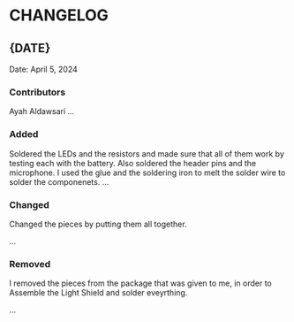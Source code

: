 # CHANGELOG

## {DATE}
Date: April 5, 2024
### Contributors
Ayah Aldawsari
...

### Added
Soldered the LEDs and the resistors and made sure that all of them work by testing each with the battery. Also soldered the header pins and the microphone. I used the glue and the soldering iron to melt the solder wire to solder the componenets. 
...

### Changed
Changed the pieces by putting them all together. 

...

### Removed
I removed the pieces from the package that was given to me, in order to Assemble the Light Shield and solder eveyrthing. 

...
